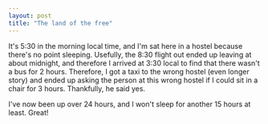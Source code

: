 ```yaml
---
layout: post
title: "The land of the free"
---
```

It's 5:30 in the morning local time, and I'm sat here in a hostel because
there's no point sleeping. Usefully, the 8:30 flight out ended up leaving at
about midnight, and therefore I arrived at 3:30 local to find that there
wasn't a bus for 2 hours. Therefore, I got a taxi to the wrong hostel (even
longer story) and ended up asking the person at this wrong hostel if I could
sit in a chair for 3 hours. Thankfully, he said yes.

I've now been up over 24 hours, and I won't sleep for another 15 hours at
least. Great!

